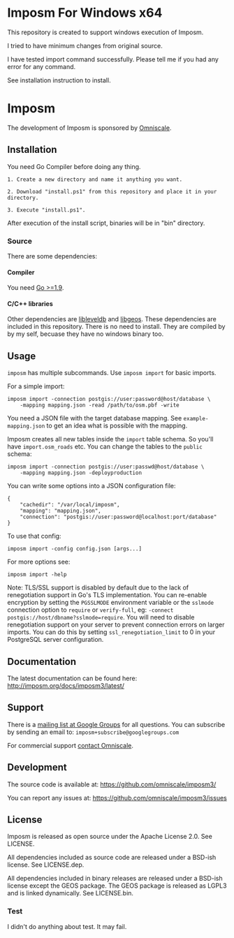 Imposm For Windows x64
======
This repository is created to support windows execution of Imposm. 

I tried to have minimum changes from original source.

I have tested import command successfully. Please tell me if you had any error for any command.

See installation instruction to install.

Imposm
======
The development of Imposm is sponsored by [Omniscale](https://omniscale.com/).


Installation
------------
You need Go Compiler before doing any thing.

`1. Create a new directory and name it anything you want.`

`2. Download "install.ps1" from this repository and place it in your directory.`

`3. Execute "install.ps1".`

After execution of the install script, binaries will be in "bin" directory.


### Source

There are some dependencies:

#### Compiler

You need [Go >=1.9](http://golang.org).

#### C/C++ libraries

Other dependencies are [libleveldb][] and [libgeos][].
These dependencies are included in this repository. There is no need to install.
They are compiled by by my self, becuase they have no windows binary too.

[libleveldb]: https://github.com/google/leveldb/
[libgeos]: http://trac.osgeo.org/geos/ 

Usage
-----

`imposm` has multiple subcommands. Use `imposm import` for basic imports.

For a simple import:

    imposm import -connection postgis://user:password@host/database \
        -mapping mapping.json -read /path/to/osm.pbf -write

You need a JSON file with the target database mapping. See `example-mapping.json` to get an idea what is possible with the mapping.

Imposm creates all new tables inside the `import` table schema. So you'll have `import.osm_roads` etc. You can change the tables to the `public` schema:

    imposm import -connection postgis://user:passwd@host/database \
        -mapping mapping.json -deployproduction


You can write some options into a JSON configuration file:

    {
        "cachedir": "/var/local/imposm",
        "mapping": "mapping.json",
        "connection": "postgis://user:password@localhost:port/database"
    }

To use that config:

    imposm import -config config.json [args...]

For more options see:

    imposm import -help


Note: TLS/SSL support is disabled by default due to the lack of renegotiation support in Go's TLS implementation. You can re-enable encryption by setting the `PGSSLMODE` environment variable or the `sslmode` connection option to `require` or `verify-full`, eg: `-connect postgis://host/dbname?sslmode=require`. You will need to disable renegotiation support on your server to prevent connection errors on larger imports. You can do this by setting `ssl_renegotiation_limit` to 0 in your PostgreSQL server configuration.


Documentation
-------------

The latest documentation can be found here: <http://imposm.org/docs/imposm3/latest/>

Support
-------

There is a [mailing list at Google Groups](http://groups.google.com/group/imposm) for all questions. You can subscribe by sending an email to: `imposm+subscribe@googlegroups.com`

For commercial support [contact Omniscale](http://omniscale.com/contact).

Development
-----------

The source code is available at: <https://github.com/omniscale/imposm3/>

You can report any issues at: <https://github.com/omniscale/imposm3/issues>

License
-------

Imposm is released as open source under the Apache License 2.0. See LICENSE.

All dependencies included as source code are released under a BSD-ish license. See LICENSE.dep.

All dependencies included in binary releases are released under a BSD-ish license except the GEOS package.
The GEOS package is released as LGPL3 and is linked dynamically. See LICENSE.bin.


### Test ###

I didn't do anything about test. It may fail.
